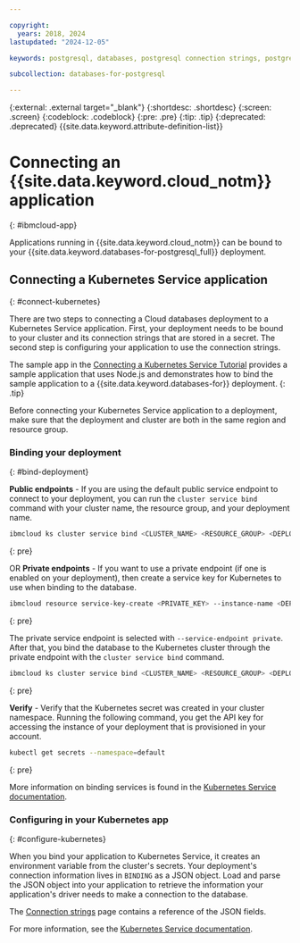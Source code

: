 ```yaml
---

copyright:
  years: 2018, 2024
lastupdated: "2024-12-05"

keywords: postgresql, databases, postgresql connection strings, postgresql connection ibm application

subcollection: databases-for-postgresql

---
```


{:external: .external target="_blank"}
{:shortdesc: .shortdesc}
{:screen: .screen}
{:codeblock: .codeblock}
{:pre: .pre}
{:tip: .tip}
{:deprecated: .deprecated}
{{site.data.keyword.attribute-definition-list}}


# Connecting an {{site.data.keyword.cloud_notm}} application
{: #ibmcloud-app}

Applications running in {{site.data.keyword.cloud_notm}} can be bound to your {{site.data.keyword.databases-for-postgresql_full}} deployment. 

## Connecting a Kubernetes Service application
{: #connect-kubernetes}

There are two steps to connecting a Cloud databases deployment to a Kubernetes Service application. First, your deployment needs to be bound to your cluster and its connection strings that are stored in a secret. The second step is configuring your application to use the connection strings.

The sample app in the [Connecting a Kubernetes Service Tutorial](/docs/cloud-databases?topic=cloud-databases-tutorial-k8s-app) provides a sample application that uses Node.js and demonstrates how to bind the sample application to a {{site.data.keyword.databases-for}} deployment.
{: .tip}

Before connecting your Kubernetes Service application to a deployment, make sure that the deployment and cluster are both in the same region and resource group.

### Binding your deployment
{: #bind-deployment}

**Public endpoints** -  If you are using the default public service endpoint to connect to your deployment, you can run the `cluster service bind` command with your cluster name, the resource group, and your deployment name.

```sh
ibmcloud ks cluster service bind <CLUSTER_NAME> <RESOURCE_GROUP> <DEPLOYMENT_NAME_OR_CRN>
```
{: pre}

OR
**Private endpoints** - If you want to use a private endpoint (if one is enabled on your deployment), then create a service key for Kubernetes to use when binding to the database.

```sh
ibmcloud resource service-key-create <PRIVATE_KEY> --instance-name <DEPLOYMENT_NAME_OR_CRN> --service-endpoint private  
```
{: pre}

The private service endpoint is selected with `--service-endpoint private`. After that, you bind the database to the Kubernetes cluster through the private endpoint with the `cluster service bind` command.

```sh
ibmcloud ks cluster service bind <CLUSTER_NAME> <RESOURCE_GROUP> <DEPLOYMENT_NAME_OR_CRN> --key <PRIVATE_KEY>
```
{: pre}

**Verify** - Verify that the Kubernetes secret was created in your cluster namespace. Running the following command, you get the API key for accessing the instance of your deployment that is provisioned in your account.

```sh
kubectl get secrets --namespace=default
```
{: pre}

More information on binding services is found in the [Kubernetes Service documentation](/docs/containers?topic=containers-service-binding#bind-services).

### Configuring in your Kubernetes app
{: #configure-kubernetes}

When you bind your application to Kubernetes Service, it creates an environment variable from the cluster's secrets. Your deployment's connection information lives in `BINDING` as a JSON object. Load and parse the JSON object into your application to retrieve the information your application's driver needs to make a connection to the database. 

The [Connection strings](/docs/databases-for-postgresql?topic=databases-for-postgresql-connection-strings#connection-string-breakdown) page contains a reference of the JSON fields.

For more information, see the [Kubernetes Service documentation](https://cloud.ibm.com/docs/containers?topic=containers-service-binding#reference_secret).
